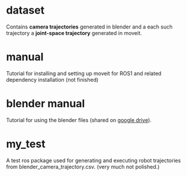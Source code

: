 # dataset
Contains **camera trajectories** generated in blender and a each such trajectory a **joint-space trajectory** generated in moveit.

# manual
Tutorial for installing and setting up moveit for ROS1 and related dependency installation (not finished)

# blender manual
Tutorial for using the blender files (shared on [google drive](https://drive.google.com/drive/folders/1vQb5gB6xEPnapNKyxUXrRPEnxYLMggzL?usp=sharing)).

# my_test
A test ros package used for generating and executing robot trajectories from blender_camera_trajectory.csv.
(very much not polished.)